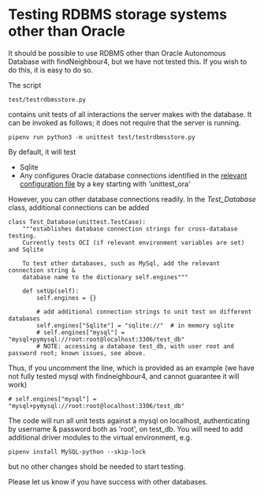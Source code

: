 Testing RDBMS storage systems other than Oracle
===============================================

It should be possible to use RDBMS other than Oracle Autonomous Database with findNeighbour4, but we have not tested this.  If you wish to do this, it is easy to do so.

The script
```
test/testrdbmsstore.py
```

contains unit tests of all interactions the server makes with the database.
It can be invoked as follows; it does not require that the server is running.
```
pipenv run python3 -m unittest test/testrdbmsstore.py
```

By default, it will test   
* Sqlite
* Any configures Oracle database connections identified in the [relevant configuration file](database_credentials.md) by a key starting with 'unittest_ora'

However, you can other database connections readily.
In the *Test_Database* class, additional connections can be added

```
class Test_Database(unittest.TestCase):
    """establishes database connection strings for cross-database testing.
    Currently tests OCI (if relevant environment variables are set) and Sqlite

    To test other databases, such as MySql, add the relevant connection string &
    database name to the dictionary self.engines"""

    def setUp(self):
        self.engines = {}

        # add additional connection strings to unit test on different databases
        self.engines["Sqlite"] = "sqlite://"  # in memory sqlite
        # self.engines["mysql"] = "mysql+pymysql://root:root@localhost:3306/test_db"  
        # NOTE: accessing a database test_db, with user root and password root; known issues, see above.
```

Thus, if you uncomment the line, which is provided as an example (we have not fully tested mysql with findneighbour4, and cannot guarantee it will work)

```
# self.engines["mysql"] = "mysql+pymysql://root:root@localhost:3306/test_db"
```

The code will run all unit tests against a mysql on localhost, authenticating by username & password both as 'root', on test_db.  You will need to add additional driver modules to the virtual environment, e.g. 

``` 
pipenv install MySQL-python --skip-lock
```
but no other changes shold be needed to start testing.  

Please let us know if you have success with other databases.

